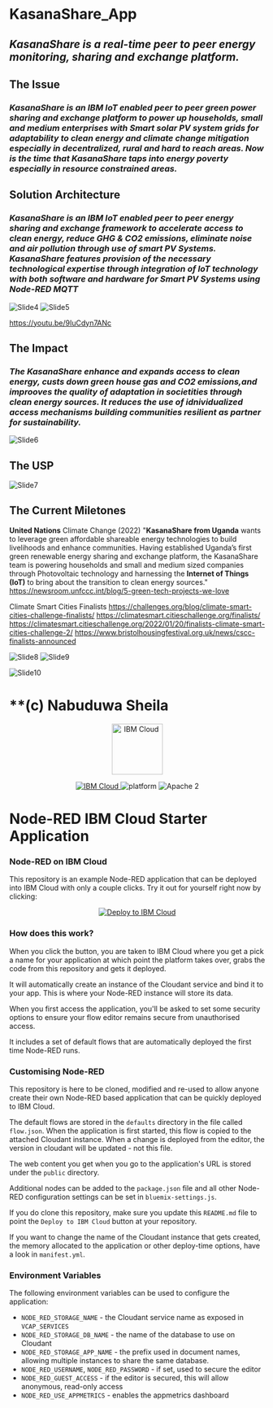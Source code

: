 # KasanaShare_App
## ***KasanaShare is a real-time peer to peer energy monitoring, sharing and exchange platform.***

## The Issue
### *KasanaShare is an IBM IoT enabled peer to peer green power sharing and exchange platform to power up households, small and medium enterprises with Smart solar PV system grids for adaptability to clean energy and climate change mitigation especially in decentralized, rural and hard to reach areas. Now is the time that KasanaShare taps into energy poverty especially in resource constrained areas.*

## Solution Architecture
### *KasanaShare is an IBM IoT enabled peer to peer energy sharing and exchange framework to accelerate access to clean energy, reduce GHG & CO2 emissions, eliminate noise and air pollution through use of smart PV Systems. KasanaShare features provision of the necessary technological expertise through integration of IoT technology with both software and hardware for Smart PV Systems using Node-RED MQTT*

![Slide4](https://user-images.githubusercontent.com/107638658/174145569-a0d3f0c1-e6a6-4c0f-8a74-456cfe81a5c5.JPG)
![Slide5](https://user-images.githubusercontent.com/107638658/174145608-7c98f154-83cc-4828-9a85-dfac3158b399.JPG)

https://youtu.be/9IuCdyn7ANc

## The Impact
### *The KasanaShare enhance and expands access to clean energy, custs down green house gas and CO2 emissions,and improoves the quality of adaptation in societities through clean energy sources. It reduces the use of idnividualized access mechanisms building communities resilient as partner for sustainability.*

![Slide6](https://user-images.githubusercontent.com/107638658/174145707-d95cacc6-1cd1-421c-b4c8-f137d4e0b5b0.JPG)

## The USP
![Slide7](https://user-images.githubusercontent.com/107638658/174145751-338a5f49-3346-4c0d-ba31-e99a64da4387.JPG)

## The Current Miletones
**United Nations** Climate Change (2022) "**KasanaShare from Uganda** wants to leverage green affordable shareable energy technologies to build livelihoods and enhance communities. Having established Uganda’s first green renewable energy sharing and exchange platform, the KasanaShare team is powering households and small and medium sized companies through Photovoltaic technology and harnessing the **Internet of Things (IoT)** to bring about the transition to clean energy sources." https://newsroom.unfccc.int/blog/5-green-tech-projects-we-love

Climate Smart Cities Finalists https://challenges.org/blog/climate-smart-cities-challenge-finalists/ https://climatesmart.citieschallenge.org/finalists/ https://climatesmart.citieschallenge.org/2022/01/20/finalists-climate-smart-cities-challenge-2/ https://www.bristolhousingfestival.org.uk/news/cscc-finalists-announced

![Slide8](https://user-images.githubusercontent.com/107638658/174145877-75b4a1ad-c40f-4816-8434-b888bbe16efe.JPG)
![Slide9](https://user-images.githubusercontent.com/107638658/174145915-7394fbde-a8a2-4e19-9caf-17c906dffb61.JPG)

![Slide10](https://user-images.githubusercontent.com/107638658/174145929-e3c337c8-0112-4713-a293-e98a410176dd.JPG)

# **(c) Nabuduwa Sheila





<p align="center">
    <a href="https://cloud.ibm.com">
        <img src="https://cloud.ibm.com/media/docs/developer-appservice/resources/ibm-cloud.svg" height="100" alt="IBM Cloud">
    </a>
</p>
<p align="center">
    <a href="https://cloud.ibm.com">
    <img src="https://img.shields.io/badge/IBM%20Cloud-powered-blue.svg" alt="IBM Cloud">
    </a>
    <img src="https://img.shields.io/badge/platform-node-lightgrey.svg?style=flat" alt="platform">
    <img src="https://img.shields.io/badge/license-Apache2-blue.svg?style=flat" alt="Apache 2">
</p>


Node-RED IBM Cloud Starter Application
====================================


### Node-RED on IBM Cloud

This repository is an example Node-RED application that can be deployed into
IBM Cloud with only a couple clicks. Try it out for yourself right now by clicking:

<p align="center">
    <a href="https://cloud.ibm.com/developer/appservice/starter-kits/nodered">
    <img src="https://cloud.ibm.com/devops/setup/deploy/button_x2.png" alt="Deploy to IBM Cloud">
    </a>
</p>

### How does this work?

When you click the button, you are taken to IBM Cloud where you get a pick a name
for your application at which point the platform takes over, grabs the code from
this repository and gets it deployed.

It will automatically create an instance of the Cloudant service and bind it to
your app. This is where your Node-RED instance will store its data.

When you first access the application, you'll be asked to set some security options
to ensure your flow editor remains secure from unauthorised access.

It includes a set of default flows that are automatically deployed the first time
Node-RED runs.

### Customising Node-RED

This repository is here to be cloned, modified and re-used to allow anyone create
their own Node-RED based application that can be quickly deployed to IBM Cloud.

The default flows are stored in the `defaults` directory in the file called `flow.json`.
When the application is first started, this flow is copied to the attached Cloudant
instance. When a change is deployed from the editor, the version in cloudant will
be updated - not this file.

The web content you get when you go to the application's URL is stored under the
`public` directory.

Additional nodes can be added to the `package.json` file and all other Node-RED
configuration settings can be set in `bluemix-settings.js`.

If you do clone this repository, make sure you update this `README.md` file to point
the `Deploy to IBM Cloud` button at your repository.

If you want to change the name of the Cloudant instance that gets created, the memory
allocated to the application or other deploy-time options, have a look in `manifest.yml`.

### Environment Variables

The following environment variables can be used to configure the application:

 - `NODE_RED_STORAGE_NAME` - the Cloudant service name as exposed in `VCAP_SERVICES`
 - `NODE_RED_STORAGE_DB_NAME` - the name of the database to use on Cloudant
 - `NODE_RED_STORAGE_APP_NAME` - the prefix used in document names, allowing multiple instances
    to share the same database.
 - `NODE_RED_USERNAME`, `NODE_RED_PASSWORD` - if set, used to secure the editor
 - `NODE_RED_GUEST_ACCESS` - if the editor is secured, this will allow anonymous,
    read-only access
 - `NODE_RED_USE_APPMETRICS` - enables the appmetrics dashboard
